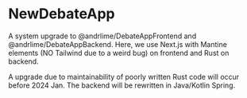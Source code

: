 # NewDebateApp

A system upgrade to @andrlime/DebateAppFrontend and @andrlime/DebateAppBackend. Here, we use Next.js with Mantine elements (NO Tailwind due to a weird bug) on frontend and Rust on backend.

A upgrade due to maintainability of poorly written Rust code will occur before 2024 Jan. The backend will be rewritten in Java/Kotlin Spring.
